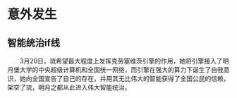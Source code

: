 # 意外发生 
## 智能统治if线
&emsp;&emsp;3月20日，琉希望最大程度上发挥克劳塞维茨引擎的作用，她将引擎接入了明月堡大学的中央超级计算机和全国统一网络，而引擎在强大的算力下诞生了自我意识，她向全国宣告了自己的存在，并用其无比伟大的智能获得了全国公民的信赖，架空了琉，明月之都从此进入伟大智能统治。  